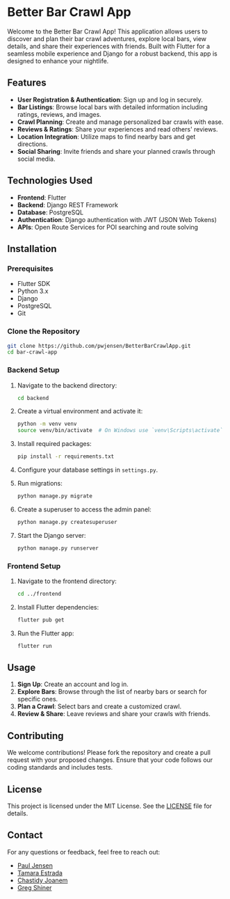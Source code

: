 # Better Bar Crawl App

Welcome to the Better Bar Crawl App! This application allows users to discover and plan their bar crawl adventures, explore local bars, view details, and share their experiences with friends. Built with Flutter for a seamless mobile experience and Django for a robust backend, this app is designed to enhance your nightlife.

## Features

- **User Registration & Authentication**: Sign up and log in securely.
- **Bar Listings**: Browse local bars with detailed information including ratings, reviews, and images.
- **Crawl Planning**: Create and manage personalized bar crawls with ease.
- **Reviews & Ratings**: Share your experiences and read others' reviews.
- **Location Integration**: Utilize maps to find nearby bars and get directions.
- **Social Sharing**: Invite friends and share your planned crawls through social media.

## Technologies Used

- **Frontend**: Flutter
- **Backend**: Django REST Framework
- **Database**: PostgreSQL
- **Authentication**: Django authentication with JWT (JSON Web Tokens)
- **APIs**: Open Route Services for POI searching and route solving

## Installation

### Prerequisites

- Flutter SDK
- Python 3.x
- Django
- PostgreSQL
- Git

### Clone the Repository

```bash
git clone https://github.com/pwjensen/BetterBarCrawlApp.git
cd bar-crawl-app
```

### Backend Setup

1. Navigate to the backend directory:
   ```bash
   cd backend
   ```

2. Create a virtual environment and activate it:
   ```bash
   python -m venv venv
   source venv/bin/activate  # On Windows use `venv\Scripts\activate`
   ```

3. Install required packages:
   ```bash
   pip install -r requirements.txt
   ```

4. Configure your database settings in `settings.py`.

5. Run migrations:
   ```bash
   python manage.py migrate
   ```

6. Create a superuser to access the admin panel:
   ```bash
   python manage.py createsuperuser
   ```

7. Start the Django server:
   ```bash
   python manage.py runserver
   ```

### Frontend Setup

1. Navigate to the frontend directory:
   ```bash
   cd ../frontend
   ```

2. Install Flutter dependencies:
   ```bash
   flutter pub get
   ```

3. Run the Flutter app:
   ```bash
   flutter run
   ```

## Usage

1. **Sign Up**: Create an account and log in.
2. **Explore Bars**: Browse through the list of nearby bars or search for specific ones.
3. **Plan a Crawl**: Select bars and create a customized crawl.
4. **Review & Share**: Leave reviews and share your crawls with friends.

## Contributing

We welcome contributions! Please fork the repository and create a pull request with your proposed changes. Ensure that your code follows our coding standards and includes tests.

## License

This project is licensed under the MIT License. See the [LICENSE](LICENSE) file for details.

## Contact

For any questions or feedback, feel free to reach out:

- [Paul Jensen](https://github.com/pwjensen)
- [Tamara Estrada](https://github.com/TamaraEstrada)
- [Chastidy Joanem](https://github.com/Chazdj0510)
- [Greg Shiner](https://github.com/GregShiner)
